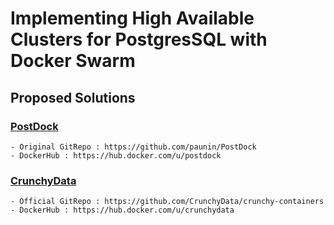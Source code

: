 # Implementing High Available Clusters for PostgresSQL with Docker Swarm

## Proposed Solutions
### [PostDock](./PostDock)
    - Original GitRepo : https://github.com/paunin/PostDock 
    - DockerHub : https://hub.docker.com/u/postdock 
### [CrunchyData](./CrunchyData)
    - Official GitRepo : https://github.com/CrunchyData/crunchy-containers
    - DockerHub : https://hub.docker.com/u/crunchydata
